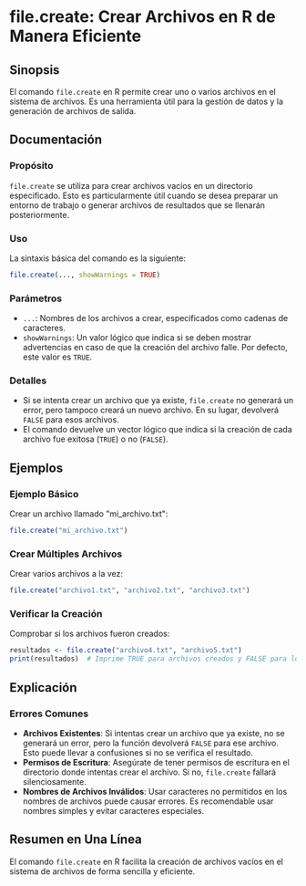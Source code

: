 <!--
Meta Description: # file.create: Crear Archivos en R de Manera Eficiente ## Sinopsis El comando `file.create` en R permite crear uno o varios archivos en el sistema de ...
Meta Keywords: archivos, file, create, crear, archivo
-->

# file.create: Crear Archivos en R de Manera Eficiente

## Sinopsis
El comando `file.create` en R permite crear uno o varios archivos en el sistema de archivos. Es una herramienta útil para la gestión de datos y la generación de archivos de salida.

## Documentación
### Propósito
`file.create` se utiliza para crear archivos vacíos en un directorio especificado. Esto es particularmente útil cuando se desea preparar un entorno de trabajo o generar archivos de resultados que se llenarán posteriormente.

### Uso
La sintaxis básica del comando es la siguiente:

```R
file.create(..., showWarnings = TRUE)
```

### Parámetros
- `...`: Nombres de los archivos a crear, especificados como cadenas de caracteres.
- `showWarnings`: Un valor lógico que indica si se deben mostrar advertencias en caso de que la creación del archivo falle. Por defecto, este valor es `TRUE`.

### Detalles
- Si se intenta crear un archivo que ya existe, `file.create` no generará un error, pero tampoco creará un nuevo archivo. En su lugar, devolverá `FALSE` para esos archivos.
- El comando devuelve un vector lógico que indica si la creación de cada archivo fue exitosa (`TRUE`) o no (`FALSE`).

## Ejemplos
### Ejemplo Básico
Crear un archivo llamado "mi_archivo.txt":

```R
file.create("mi_archivo.txt")
```

### Crear Múltiples Archivos
Crear varios archivos a la vez:

```R
file.create("archivo1.txt", "archivo2.txt", "archivo3.txt")
```

### Verificar la Creación
Comprobar si los archivos fueron creados:

```R
resultados <- file.create("archivo4.txt", "archivo5.txt")
print(resultados)  # Imprime TRUE para archivos creados y FALSE para los que no
```

## Explicación
### Errores Comunes
- **Archivos Existentes**: Si intentas crear un archivo que ya existe, no se generará un error, pero la función devolverá `FALSE` para ese archivo. Esto puede llevar a confusiones si no se verifica el resultado.
- **Permisos de Escritura**: Asegúrate de tener permisos de escritura en el directorio donde intentas crear el archivo. Si no, `file.create` fallará silenciosamente.
- **Nombres de Archivos Inválidos**: Usar caracteres no permitidos en los nombres de archivos puede causar errores. Es recomendable usar nombres simples y evitar caracteres especiales.

## Resumen en Una Línea
El comando `file.create` en R facilita la creación de archivos vacíos en el sistema de archivos de forma sencilla y eficiente.